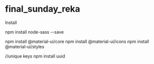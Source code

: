 # final_sunday_reka

Install

npm install node-sass --save

npm install @material-ui/core
npm install @material-ui/icons
npm install @material-ui/styles

//unique keys
npm install uuid
